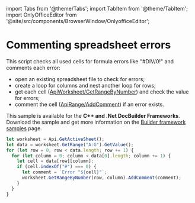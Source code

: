 import Tabs from '@theme/Tabs';
import TabItem from '@theme/TabItem';
import OnlyOfficeEditor from '@site/src/components/BrowserWindow/OnlyofficeEditor';

# Commenting spreadsheet errors

This script checks all used cells for formula errors like "#DIV/0!" and comments each error:

- open an existing spreadsheet file to check for errors;
- create a loop for columns and nest another loop for rows;
- get each cell ([ApiWorksheet/GetRangeByNumber](/docs/office-api/usage-api/spreadsheet-api/ApiWorksheet/Methods/GetRangeByNumber.md)) and check the value for errors;
- comment the cell ([ApiRange/AddComment](/docs/office-api/usage-api/spreadsheet-api/ApiRange/Methods/AddComment.md)) if an error exists.

This sample is available for the **C++ and .Net DocBuilder Frameworks**.
Download the sample and get more information on the [Builder framework samples](/docs/document-builder/samples/samples.md) page.

``` ts editor-xlsx templateUrl=https://static.onlyoffice.com/assets/docs/samples/data_with_errors.xlsx
let worksheet = Api.GetActiveSheet();
let data = worksheet.GetRange("A:G").GetValue();
for (let row = 0; row < data.length; row += 1) {
  for (let column = 0; column < data[0].length; column += 1) {
    let cell = data[row][column];
    if (cell.indexOf("#") === 0) {
      let comment = `Error "${cell}"`;
      worksheet.GetRangeByNumber(row, column).AddComment(comment);
    }
  }
}
```
